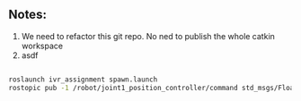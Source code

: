 ## Notes:

1. We need to refactor this git repo. No ned to publish the whole catkin workspace
2. asdf




```bash

roslaunch ivr_assignment spawn.launch
rostopic pub -1 /robot/joint1_position_controller/command std_msgs/Float64 "data: 1.0"
```
